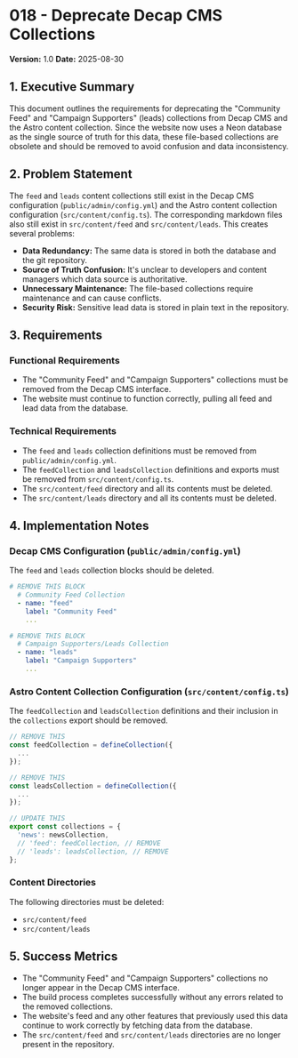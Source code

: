 # 018 - Deprecate Decap CMS Collections

**Version:** 1.0
**Date:** 2025-08-30

## 1. Executive Summary

This document outlines the requirements for deprecating the "Community Feed" and "Campaign Supporters" (leads) collections from Decap CMS and the Astro content collection. Since the website now uses a Neon database as the single source of truth for this data, these file-based collections are obsolete and should be removed to avoid confusion and data inconsistency.

## 2. Problem Statement

The `feed` and `leads` content collections still exist in the Decap CMS configuration (`public/admin/config.yml`) and the Astro content collection configuration (`src/content/config.ts`). The corresponding markdown files also still exist in `src/content/feed` and `src/content/leads`. This creates several problems:
- **Data Redundancy:** The same data is stored in both the database and the git repository.
- **Source of Truth Confusion:** It's unclear to developers and content managers which data source is authoritative.
- **Unnecessary Maintenance:** The file-based collections require maintenance and can cause conflicts.
- **Security Risk:** Sensitive lead data is stored in plain text in the repository.

## 3. Requirements

### Functional Requirements

- The "Community Feed" and "Campaign Supporters" collections must be removed from the Decap CMS interface.
- The website must continue to function correctly, pulling all feed and lead data from the database.

### Technical Requirements

- The `feed` and `leads` collection definitions must be removed from `public/admin/config.yml`.
- The `feedCollection` and `leadsCollection` definitions and exports must be removed from `src/content/config.ts`.
- The `src/content/feed` directory and all its contents must be deleted.
- The `src/content/leads` directory and all its contents must be deleted.

## 4. Implementation Notes

### Decap CMS Configuration (`public/admin/config.yml`)

The `feed` and `leads` collection blocks should be deleted.

```yaml
# REMOVE THIS BLOCK
  # Community Feed Collection
  - name: "feed"
    label: "Community Feed"
    ...

# REMOVE THIS BLOCK
  # Campaign Supporters/Leads Collection
  - name: "leads"
    label: "Campaign Supporters"
    ...
```

### Astro Content Collection Configuration (`src/content/config.ts`)

The `feedCollection` and `leadsCollection` definitions and their inclusion in the `collections` export should be removed.

```typescript
// REMOVE THIS
const feedCollection = defineCollection({
  ...
});

// REMOVE THIS
const leadsCollection = defineCollection({
  ...
});

// UPDATE THIS
export const collections = {
  'news': newsCollection,
  // 'feed': feedCollection, // REMOVE
  // 'leads': leadsCollection, // REMOVE
};
```

### Content Directories

The following directories must be deleted:
- `src/content/feed`
- `src/content/leads`

## 5. Success Metrics

- The "Community Feed" and "Campaign Supporters" collections no longer appear in the Decap CMS interface.
- The build process completes successfully without any errors related to the removed collections.
- The website's feed and any other features that previously used this data continue to work correctly by fetching data from the database.
- The `src/content/feed` and `src/content/leads` directories are no longer present in the repository.
